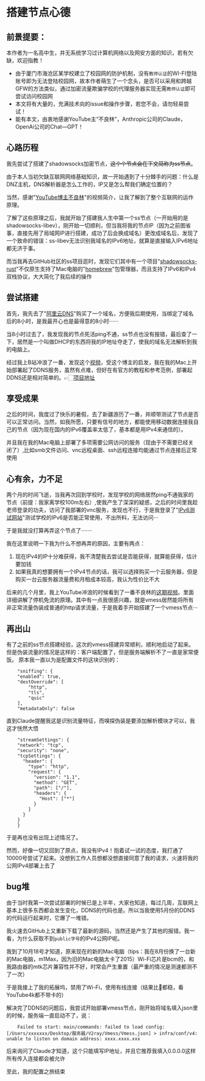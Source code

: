 # 搭建节点心德
## 前景提要：
本作者为一名高中生，并无系统学习过计算机网络以及网安方面的知识，若有欠缺，欢迎指教！
- 由于厦门市海沧区某学校建立了校园网的防护机制，没有`教师认证`的WI-FI登陆账号即为无法登陆校园网，故本作者萌生了一个念头，是否可以采用和跨越GFW的方法类似，通过加密流量欺骗学校的代理服务器实现无需`教师认证`即可尝试访问校园网
- 本文将有大量的，充满技术向的issue和操作步骤，若您不会，请勿轻易尝试！
- 能有本文，由衷地感谢YouTube主“不良林”，Anthropic公司的Claude，OpenAi公司的Chat—GPT！

## 心路历程
我先尝试了搭建了shadowsocks加密节点，<del>这个个节点会在下文简称为ss节点</del>。


由于本人当初欠缺互联网网络基础知识，故一开始遇到了十分棘手的问题：什么是DNZ主机，DNS解析器是怎么工作的，IP又是怎么帮我们确定位置的？

当然，感谢"[YouTube博主不良林](https://www.youtube.com/@bulianglin)"的视频简介，让我了解到了整个互联网的运作原理。


了解了这些原理之后，我就开始了搭建我人生中第一个ss节点（一开始用的是shadowsocks-libev），刚开始一切顺利，但当我将我的节点IP（因为之前图省事，直接先用了局域网IP进行搭建，成功了后会换成域名）更改成域名后，发现了一个致命的错误：ss-libev无法识别我域名的IPv6地址，就算是直接输入IPv6地址都无济于事。

而当我再去GitHub社区的ss项目逛时，发现它们其中有一个项目"[shadowsocks- rust](https://github.com/shadowsocks/shadowsocks-rust)"不仅原生支持了Mac电脑的"[homebrew](https://gitee.com/wejectchan/brew)"包管理器，而且支持了IPv6和IPv4双栈协议，大大简化了我后续的操作
## 尝试搭建
首先，我先去了"[阿里云DNS](https://wanwang.aliyun.com/?spm=5176.28261954.J_7341193060.2.38432f3dvTfxnE&scm=20140722.S_card@@商品@@212429.S_card0.ID_card@@商品@@212429-RL_域名-LOC_search~UND~card~UND~item-OR_ser-V_3-P0_0)"购买了一个域名，方便我后期使用，当绑定了域名后的8小时，是我最开心也是最得意的8小时······

当8小时过去了，我发现我的节点死活ping不通，ss节点也没有报错，最后查了一下，居然是一个叫做DHCP的东西将我的IP地址夺走了，使我的域名无法解析到我的电脑上。

经过我上B站冲浪了一番，发现这个[视频](https://b23.tv/ppeJMHG)，受这个博主的启发，我在我的Mac上开始部署起了DDNS服务，虽然有点难，但好在有官方的教程和参考范例，部署起DDNS还是相对简单的。👉🏻[项目地址](https://github.com/NewFuture/DDNS) 
## 享受成果
之后的时间，我度过了快乐的暑假，去了新疆游历了一番，并顺带测试了节点是否可以正常访问。当然，如我所愿，只要有信号的地方，都能使用移动数据连接我自己的节点（因为现在国内的IPv6覆盖率太低了，基本都是用IPv4来通信的）。

并且我在我的Mac电脑上部署了多项需要公网访问的服务（现由于不需要已经关闭了）,比如smb文件访问、vnc远程桌面、ssh远程连接均能通过节点连接后正常使用

## 心有余，力不足
两个月的时间飞逝，当我再次回到学校时，发现学校的网络居然ping不通我家的节点（前提：我家离学校100m左右）,使我产生了深深的疑惑，之后的时间里我趁老师登录的功夫，访问了我部署的vnc服务，发现也不行，于是我登录了"[IPv6测试网站](https://test-ipv6.com)"测试学校的IPv6是否能正常使用，不出所料，无法访问···

于是我就没打算再弄这个节点了·······

我在这里说明一下我为什么不想再弄的原因，主要有两点：
1. 现在IPv4的IP十分难获得，我不清楚我去尝试是否能获得，就算能获得，估计要加钱
2. 如果我真的想要拥有一个IPv4节点的话，我可以选择购买一个云服务器，但是购买一台云服务器流量费和月租成本较高，我认为性价比不大

后来的几个月里，我上YouTube冲浪的时候看到了一番不良林的[这期视频](https://www.youtube.com/watch?v=dGYNinKfUR4&t=1s)。里面详细讲解了停机免流的原理。其中有一点我很感兴趣，就是vmess居然能将所有非正常流量伪装成普通的http请求流量，于是我着手开始搭建了一个vmess节点···
## 再出山
有了之前的ss节点搭建经验，这次的vmess搭建异常顺利，顺利地启动了起来。但是伪装流量的情况是这样的：客户端配置了，但是服务端解析不了一直是家常便饭。
原本我一直以为是配置文件的这块识别的：

        "sniffing": {
        "enabled": true,
        "destOverride": [
            "http",
            "tls",
            "quic"
        ],
        "metadataOnly": false
直到Claude提醒我这是识别流量特征，而嗅探伪装是要添加解析模块才可以，我这才恍然大悟

        "streamSettings": {
        "network": "tcp",
        "security": "none",
        "tcpSettings": {
          "header": {
            "type": "http",
            "request": {
              "version": "1.1",
              "method": "GET",
              "path": ["/"],
              "headers": {
                "Host": ["*"]
              }
            }
          }
        }
        }
于是再也没有出现上述情况了。

然而，好像一切又回到了原点，我没有IPv4！抱着试一试的态度，我打通了10000号尝试了起来。没想到工作人员想都没想直接同意了我的请求，火速将我的公网IPv4部署上去了

## bug堆
由于当时我第一次尝试部署的时候已是上半年，大家也知道，每过几周，互联网上基本上很多东西都会发生变化，DDNS的代码也是。所以当我使用5月份的DDNS的代码运行起来时，它爆了一堆错。

我火速去GitHub上又重新下载了最新的源码，当然还是产生了其他的报错。我一看，为什么获取不到`public字号`的IPv4公网IP呢。

我到了10月18号才知道，原来现在的新的Mac电脑（tips：我在8月份换了一台新的Mac电脑，m1Max，因为旧的Mac电脑太卡了2015）Wi-Fi芯片是bcm的，和我路由器的mtk芯片兼容性并不好，时常会产生重置（最严重的情况是测速都测不了一次）

于是我接上了我的拓展坞，禁用了Wi-Fi，使用有线连接（结果比🐶都稳，看YouTube4k都不带卡的）

解决完了DDNS的问题后，我尝试开始部署vmess节点，刚开始将域名填入json里的时候，服务端一直启动不了，说：

        Failed to start: main/commands: failed to load config: [/Users/xxxxxxx/Desktop/服务器/V2ray/Vmess/Vmess.json] > infra/conf/v4: unable to listen on domain address: xxxx.xxxx.xxx
后来询问了Claude才知道，这个只能填写IP地址，并且它推荐我填入0.0.0.0这样所有传入连接都会被允许

至此，我的配置之旅结束
      
